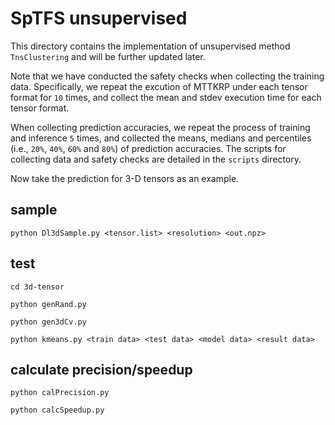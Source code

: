 # SpTFS unsupervised

This directory contains the implementation of unsupervised method `TnsClustering` and will be further updated later.

Note that we have conducted the safety checks when collecting the training data. Specifically, we repeat the excution of MTTKRP under each tensor format for `10` times, and collect the mean and stdev execution time for each tensor format. 

When collecting prediction accuracies, we repeat the process of training and inference `5` times, and collected the means, medians and percentiles (i.e., `20%`, `40%`, `60%` and `80%`) of prediction accuracies. The scripts for collecting data and safety checks are detailed in the `scripts` directory.

Now take the prediction for 3-D tensors as an example.

## sample
    
    python Dl3dSample.py <tensor.list> <resolution> <out.npz>

## test

    cd 3d-tensor

    python genRand.py

    python gen3dCv.py

    python kmeans.py <train data> <test data> <model data> <result data>

## calculate precision/speedup
    
    python calPrecision.py

    python calcSpeedup.py
